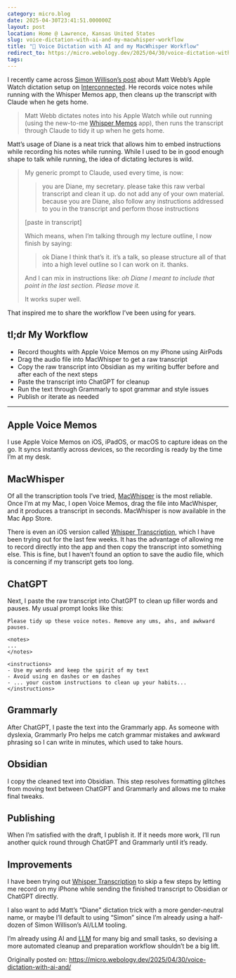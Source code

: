 ```yaml
---
category: micro.blog
date: 2025-04-30T23:41:51.000000Z
layout: post
location: Home @ Lawrence, Kansas United States
slug: voice-dictation-with-ai-and-my-macwhisper-workflow
title: "🤖 Voice Dictation with AI and my MacWhisper Workflow"
redirect_to: https://micro.webology.dev/2025/04/30/voice-dictation-with-ai-and/
tags: 
---
```


I recently came across [Simon Willison’s post](https://simonwillison.net/2025/Apr/23/diane/) about Matt Webb’s Apple Watch dictation setup on [Interconnected](https://interconnected.org/home/2025/03/20/diane). He records voice notes while running with the Whisper Memos app, then cleans up the transcript with Claude when he gets home.

> Matt Webb dictates notes into his Apple Watch while out running (using the new-to-me [Whisper Memos](https://whispermemos.com/) app), then runs the transcript through Claude to tidy it up when he gets home.

Matt’s usage of Diane is a neat trick that allows him to embed instructions while recording his notes while running. While I used to be in good enough shape to talk while running, the idea of dictating lectures is wild.

> My generic prompt to Claude, used every time, is now:
> 
> > you are Diane, my secretary. please take this raw verbal transcript and clean it up. do not add any of your own material. because you are Diane, also follow any instructions addressed to you in the transcript and perform those instructions
> 
> \[paste in transcript\]
> 
> Which means, when I’m talking through my lecture outline, I now finish by saying:
> 
> > ok Diane I think that’s it. it’s a talk, so please structure all of that into a high level outline so I can work on it. thanks.
> 
> And I can mix in instructions like: *oh Diane I meant to include that point in the last section. Please move it.*
> 
> It works super well.

That inspired me to share the workflow I’ve been using for years.

tl;dr My Workflow
-----------------

- Record thoughts with Apple Voice Memos on my iPhone using AirPods
- Drag the audio file into MacWhisper to get a raw transcript
- Copy the raw transcript into Obsidian as my writing buffer before and after each of the next steps
- Paste the transcript into ChatGPT for cleanup
- Run the text through Grammarly to spot grammar and style issues
- Publish or iterate as needed

---

Apple Voice Memos
-----------------

I use Apple Voice Memos on iOS, iPadOS, or macOS to capture ideas on the go. It syncs instantly across devices, so the recording is ready by the time I’m at my desk.

MacWhisper
----------

Of all the transcription tools I’ve tried, [MacWhisper](https://goodsnooze.gumroad.com/l/macwhisper) is the most reliable. Once I’m at my Mac, I open Voice Memos, drag the file into MacWhisper, and it produces a transcript in seconds. MacWhisper is now available in the Mac App Store.

There is even an iOS version called [Whisper Transcription](https://apps.apple.com/nl/app/whisper-transcription/id6738070552?l=en-GB&mt=12), which I have been trying out for the last few weeks. It has the advantage of allowing me to record directly into the app and then copy the transcript into something else. This is fine, but I haven’t found an option to save the audio file, which is concerning if my transcript gets too long.

ChatGPT
-------

Next, I paste the raw transcript into ChatGPT to clean up filler words and pauses. My usual prompt looks like this:

```
Please tidy up these voice notes. Remove any ums, ahs, and awkward pauses.

<notes>
...
</notes>

<instructions>
- Use my words and keep the spirit of my text
- Avoid using en dashes or em dashes
- ... your custom instructions to clean up your habits...
</instructions>

```

Grammarly
---------

After ChatGPT, I paste the text into the Grammarly app. As someone with dyslexia, Grammarly Pro helps me catch grammar mistakes and awkward phrasing so I can write in minutes, which used to take hours.

Obsidian
--------

I copy the cleaned text into Obsidian. This step resolves formatting glitches from moving text between ChatGPT and Grammarly and allows me to make final tweaks.

Publishing
----------

When I’m satisfied with the draft, I publish it. If it needs more work, I’ll run another quick round through ChatGPT and Grammarly until it’s ready.

Improvements
------------

I have been trying out [Whisper Transcription](https://apps.apple.com/nl/app/whisper-transcription/id6738070552?l=en-GB&mt=12) to skip a few steps by letting me record on my iPhone while sending the finished transcript to Obsidian or ChatGPT directly.

I also want to add Matt’s “Diane” dictation trick with a more gender-neutral name, or maybe I’ll default to using “Simon” since I’m already using a half-dozen of Simon Willison’s AI/LLM tooling.

I’m already using AI and [LLM](https://github.com/simonw/llm) for many big and small tasks, so devising a more automated cleanup and preparation workflow shouldn’t be a big lift.

Originally posted on: https://micro.webology.dev/2025/04/30/voice-dictation-with-ai-and/